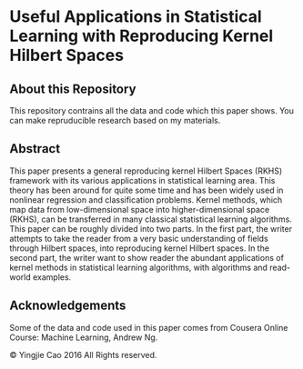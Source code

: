 # Useful Applications in Statistical Learning with Reproducing Kernel Hilbert Spaces

## About this Repository

This repository contrains all the data and code which this paper shows. You can make repruducible research based on my materials.

## Abstract

This paper presents a general reproducing kernel Hilbert Spaces (RKHS) framework with its various applications in statistical learning area. This theory has been around for quite some time and has been widely used in nonlinear regression and classification problems. Kernel methods, which map data from low-dimensional space into higher-dimensional space (RKHS), can be transferred in many classical statistical learning algorithms. This paper can be roughly divided into two parts. In the first part, the writer attempts to take the reader from a very basic understanding of fields through Hilbert spaces, into reproducing kernel Hilbert spaces. In the second part, the writer want to show reader the abundant applications of kernel methods in statistical learning algorithms, with algorithms and read-world examples.

## Acknowledgements

Some of the data and code used in this paper comes from Cousera Online Course: Machine Learning, Andrew Ng.

© Yingjie Cao 2016 All Rights reserved.
